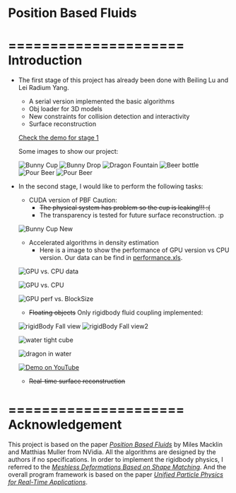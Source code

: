 Position Based Fluids
=====================

=====================
Introduction
=====================
* The first stage of this project has already been done with Beiling Lu and Lei Radium Yang. 
	* A serial version implemented the basic algorithms
	* Obj loader for 3D models
	* New constraints for collision detection and interactivity
	* Surface reconstruction

	[Check the demo for stage 1](http://youtu.be/UF9xwl5-nlQ)
	
	Some images to show our project:
	
	![Bunny Cup](https://github.com/chiwsy/Position_Based_Fluids/blob/master/PBF_Suyang_Beiling_Lei/final/PNG/OBJ1.png)
	![Bunny Drop](https://github.com/chiwsy/Position_Based_Fluids/blob/master/PBF_Suyang_Beiling_Lei/final/PNG/RealTime3.png)
	![Dragon Fountain](https://github.com/chiwsy/Position_Based_Fluids/blob/master/PBF_Suyang_Beiling_Lei/final/PNG/OBJ2.png)
	![Beer bottle](https://github.com/chiwsy/Position_Based_Fluids/blob/master/PBF_Suyang_Beiling_Lei/final/PNG/OBJ3.png)
	![Pour Beer](https://github.com/chiwsy/Position_Based_Fluids/blob/master/PBF_Suyang_Beiling_Lei/final/PNG/UserInteraction1.png)
	![Pour Beer](https://github.com/chiwsy/Position_Based_Fluids/blob/master/PBF_Suyang_Beiling_Lei/final/PNG/UserInteraction2.png)
	
* In the second stage, I would like to perform the following tasks:
	* CUDA version of PBF  Caution:
		* ~~The physical system has problem so the cup is leaking!!! :(~~
		* The transparency is tested for future surface reconstruction. :p
		
	![Bunny Cup New](https://github.com/chiwsy/Position_Based_Fluids/blob/master/PBF_Stage2/Images/PBF2_20141128.gif)
	
	* Accelerated algorithms in density estimation
		* Here is a image to show the performance of GPU version vs CPU version. Our data can be find in [performance.xls](https://github.com/chiwsy/Position_Based_Fluids/blob/master/PBF_Stage2/performance.xls).
		
	![GPU vs. CPU data](https://github.com/chiwsy/Position_Based_Fluids/blob/master/PBF_Stage2/Images/PerformanceData.png)
		
	![GPU vs. CPU](https://github.com/chiwsy/Position_Based_Fluids/blob/master/PBF_Stage2/Images/Performance.png)
	
	![GPU perf vs. BlockSize](https://github.com/chiwsy/Position_Based_Fluids/blob/master/PBF_Stage2/Images/GPUperformance.png)
	
	* ~~Floating objects~~ Only rigidbody fluid coupling implemented:
	
	![rigidBody Fall view](https://github.com/chiwsy/Position_Based_Fluids/blob/master/PBF_Stage2/Images/rigidBodyFall.gif)
	![rigidBody Fall view2](https://github.com/chiwsy/Position_Based_Fluids/blob/master/PBF_Stage2/Images/rigidBodyFall2.gif)
	
	![water tight cube](https://github.com/chiwsy/Position_Based_Fluids/blob/master/PBF_Stage2/Images/WaterTightCube.gif)
	
	![dragon in water](https://github.com/chiwsy/Position_Based_Fluids/blob/master/PBF_Stage2/Images/DragonInWater.gif)
	
	[![Demo on YouTube](http://img.youtube.com/vi/l9m0SKvFcCo/0.jpg)](http://www.youtube.com/watch?v=l9m0SKvFcCo)
	
	* ~~Real-time surface reconstruction~~
 
=====================
Acknowledgement
=====================
This project is based on the paper [_Position_ _Based_ _Fluids_](http://mmacklin.com/pbf_sig_preprint.pdf) by Miles Macklin and Matthias Muller from NVidia. All the algorithms are designed by the authors if no specifications. In order to implement the rigidbody physics, I referred to the [_Meshless Deformations Based on Shape Matching_](https://www.cs.drexel.edu/~david/Classes/Papers/MeshlessDeformations_SIG05.pdf). And the overall program framework is based on the paper [_Unified Particle Physics for Real-Time Applications_](http://mmacklin.com/uppfrta_preprint.pdf).
